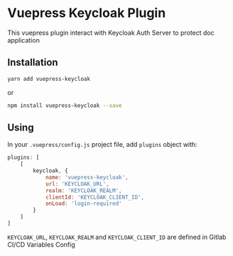 # Vuepress Keycloak Plugin
This vuepress plugin interact with Keycloak Auth Server to protect doc application
## Installation
```bash
yarn add vuepress-keycloak
```
or
```bash
npm install vuepress-keycloak --save
```
## Using
In your `.vuepress/config.js` project file, add `plugins` object with:
```javascript
plugins: [
    [
        keycloak, {
            name: 'vuepress-keycloak',
            url: 'KEYCLOAK_URL',
            realm: 'KEYCLOAK_REALM',
            clientId: 'KEYCLOAK_CLIENT_ID',
            onLoad: 'login-required'
        }
    ]
]
```

`KEYCLOAK_URL`, `KEYCLOAK_REALM` and `KEYCLOAK_CLIENT_ID` are defined in Gitlab CI/CD Variables Config